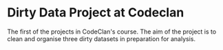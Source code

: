 # Dirty Data Project at Codeclan
The first of the projects in CodeClan's course. The aim of the project is to clean and organise three dirty datasets in preparation for analysis. 
